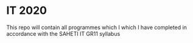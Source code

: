 # IT 2020
This repo will contain all programmes which I which I have completed in accordance with the SAHETI IT GR11 syllabus 
